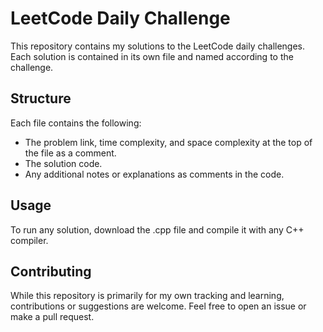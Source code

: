 # LeetCode Daily Challenge

This repository contains my solutions to the LeetCode daily challenges. Each solution is contained in its own file and named according to the challenge.

## Structure

Each file contains the following:

- The problem link, time complexity, and space complexity at the top of the file as a comment.
- The solution code.
- Any additional notes or explanations as comments in the code.

## Usage

To run any solution, download the .cpp file and compile it with any C++ compiler.

## Contributing

While this repository is primarily for my own tracking and learning, contributions or suggestions are welcome. Feel free to open an issue or make a pull request.
